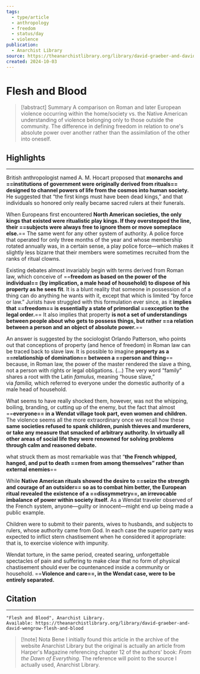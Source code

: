 ```yaml
---
tags:
  - type/article
  - anthropology
  - freedom
  - status/day
  - violence
publication:
  - Anarchist Library
source: https://theanarchistlibrary.org/library/david-graeber-and-david-wengrow-flesh-and-blood
created: 2024-10-03
---
```

# Flesh and Blood

> [!abstract] Summary
> A comparison on Roman and later European violence occurring within the home/society vs. the Native American understanding of violence belonging only to those outside the community. The difference in defining freedom in relation to one's absolute power over another rather than the assimilation of the other into oneself.
## Highlights
---
British anthropologist named A. M. Hocart proposed that **monarchs and ==institutions of government were originally derived from rituals== designed to channel powers of life from the cosmos into human society.** He suggested that “the first kings must have been dead kings,” and that individuals so honored only really became sacred rulers at their funerals.

When Europeans first encountered **North American societies, the only kings that existed were ritualistic play kings. If they overstepped the line, their ==subjects were always free to ignore them or move someplace else.**== The same went for any other system of authority. A police force that operated for only three months of the year and whose membership rotated annually was, in a certain sense, a play police force—which makes it slightly less bizarre that their members were sometimes recruited from the ranks of ritual clowns.

Existing debates almost invariably begin with terms derived from Roman law, which conceive of ==**freedom as based on the power of the individual== (by implication, a male head of household) to dispose of his property as he sees fit**. It is a blunt reality that someone in possession of a thing can do anything he wants with it, except that which is limited “by force or law.” Jurists have struggled with this formulation ever since, as it **implies that ==freedom== is essentially a state of primordial ==exception to the legal order.**== It also implies that property **is not a set of understandings between people about who gets to possess things, but rather ==a relation between a person and an object of absolute power.**== 

An answer is suggested by the sociologist Orlando Patterson, who points out that conceptions of property (and hence of freedom) in Roman law can be traced back to slave law. It is possible to imagine **property as a ==relationship of domination== between a ==person and thing**== because, in Roman law, the power of the master rendered the slave a thing, not a person with rights or legal obligations. (...) The very word “family” shares a root with the Latin _famulus,_ meaning “house slave,” via _familia,_ which referred to everyone under the domestic authority of a male head of household.

What seems to have really shocked them, however, was not the whipping, boiling, branding, or cutting up of the enemy, but the fact that almost ==**everyone== in a Wendat village took part, even women and children.** The violence seems all the more extraordinary once we recall how these **same societies refused to spank children, punish thieves and murderers, or take any measure that smacked of arbitrary authority. In virtually all other areas of social life they were renowned for solving problems through calm and reasoned debate.**

what struck them as most remarkable was that “**the French whipped, hanged, and put to death ==men from among themselves” rather than external enemies**==

While **Native American rituals showed the desire to ==seize the strength and courage of an outsider== so as to combat him better, the European ritual revealed the existence of a ==dissymmetry==, an irrevocable imbalance of power within society itself.** As a Wendat traveler observed of the French system, anyone—guilty or innocent—might end up being made a public example.

Children were to submit to their parents, wives to husbands, and subjects to rulers, whose authority came from God. In each case the superior party was expected to inflict stern chastisement when he considered it appropriate: that is, to exercise violence with impunity.

Wendat torture, in the same period, created searing, unforgettable spectacles of pain and suffering to make clear that no form of physical chastisement should ever be countenanced inside a community or household. ==**Violence and care==, in the Wendat case, were to be entirely separated.**
## Citation
---
```
"Flesh and Blood", Anarchist Library.
Available: https://theanarchistlibrary.org/library/david-graeber-and-david-wengrow-flesh-and-blood
```

> [!note] Nota Bene
> I initially found this article in the archive of the website Anarchist Library but the original is actually an article from Harper's Magazine referencing chapter 12 of the authors' book: *From the Dawn of Everything*. The reference will point to the source I actually used, Anarchist Library.

